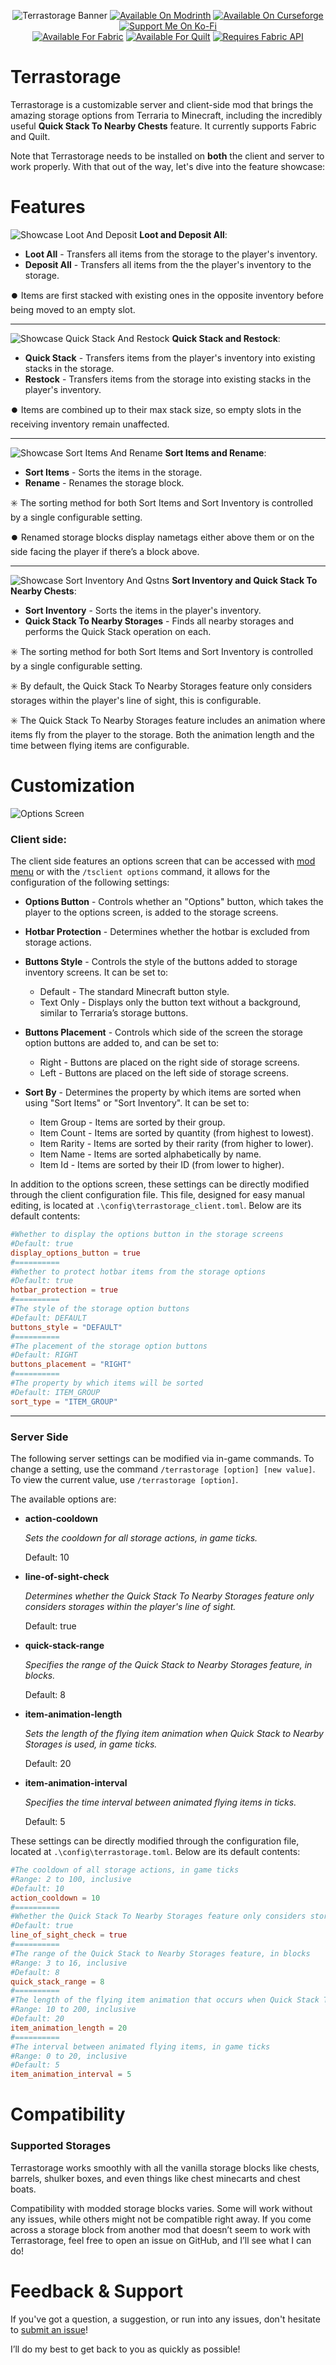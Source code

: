<div align="center">

![Terrastorage Banner](https://github.com/TimVincii/Terrastorage/raw/HEAD/.assets/banner.png)
[![Available On Modrinth](https://raw.githubusercontent.com/intergrav/devins-badges/v3/assets/compact/available/modrinth_46h.png)](https://modrinth.com/mod/terrastorage)
[![Available On Curseforge](https://raw.githubusercontent.com/intergrav/devins-badges/v3/assets/compact/available/curseforge_46h.png)](https://www.curseforge.com/minecraft/mc-mods/terrastorage)
[![Support Me On Ko-Fi](https://raw.githubusercontent.com/intergrav/devins-badges/v3/assets/compact/donate/kofi-singular_46h.png)](https://ko-fi.com/timvinci)
<br>
[![Available For Fabric](https://raw.githubusercontent.com/intergrav/devins-badges/v3/assets/compact/supported/fabric_46h.png)](https://fabricmc.net)
[![Available For Quilt](https://raw.githubusercontent.com/intergrav/devins-badges/v3/assets/compact/supported/quilt_46h.png)](https://quiltmc.org/en)
[![Requires Fabric API](https://raw.githubusercontent.com/intergrav/devins-badges/v3/assets/compact/requires/fabric-api_46h.png)](https://github.com/FabricMC/fabric)
</div>

# Terrastorage

Terrastorage is a customizable server and client-side mod that brings the amazing storage options from Terraria to Minecraft, including the incredibly useful **Quick Stack To Nearby Chests** feature. It currently supports Fabric and Quilt.

Note that Terrastorage needs to be installed on **both** the client and server to work properly.
With that out of the way, let's dive into the feature showcase:

# Features
![Showcase Loot And Deposit](https://github.com/TimVincii/Terrastorage/raw/HEAD/.assets/showcase_loot_and_deposit.gif)
**Loot and Deposit All**:
* **Loot All** - Transfers all items from the storage to the player's inventory.
* **Deposit All** - Transfers all items from the the player's inventory to the storage.

⏺️ Items are first stacked with existing ones in the opposite inventory before being moved to an empty slot.

---

![Showcase Quick Stack And Restock](https://github.com/TimVincii/Terrastorage/raw/HEAD/.assets/showcase_quick_stack_and_restock.gif)
**Quick Stack and Restock**:
* **Quick Stack** - Transfers items from the player's inventory into existing stacks in the storage.
* **Restock** - Transfers items from the storage into existing stacks in the player's inventory.

⏺️ Items are combined up to their max stack size, so empty slots in the receiving inventory remain unaffected.

---

![Showcase Sort Items And Rename](https://github.com/TimVincii/Terrastorage/raw/HEAD/.assets/showcase_sort_items_and_rename.gif)
**Sort Items and Rename**:
* **Sort Items** - Sorts the items in the storage.
* **Rename** - Renames the storage block.

✳️ The sorting method for both Sort Items and Sort Inventory is controlled by a single configurable setting.

⏺️ Renamed storage blocks display nametags either above them or on the side facing the player if there’s a block above.

---

![Showcase Sort Inventory And Qstns](https://github.com/TimVincii/Terrastorage/raw/HEAD/.assets/showcase_sort_inventory_and_qstns.gif)
**Sort Inventory and Quick Stack To Nearby Chests**:
* **Sort Inventory** - Sorts the items in the player's inventory.
* **Quick Stack To Nearby Storages** - Finds all nearby storages and performs the Quick Stack operation on each.

✳️ The sorting method for both Sort Items and Sort Inventory is controlled by a single configurable setting.

✳️ By default, the Quick Stack To Nearby Storages feature only considers storages within the player's line of sight, this is configurable.

✳️ The Quick Stack To Nearby Storages feature includes an animation where items fly from the player to the storage. Both the animation length and the time between flying items are configurable.

# Customization
![Options Screen](https://github.com/TimVincii/Terrastorage/raw/HEAD/.assets/options_screen.png)

### Client side:
The client side features an options screen that can be accessed with [mod menu](https://github.com/TerraformersMC/ModMenu) or with the `/tsclient options` command, it allows for the configuration of the following settings:
* **Options Button** - Controls whether an "Options" button, which takes the player to the options screen, is added to the storage screens.
* **Hotbar Protection** - Determines whether the hotbar is excluded from storage actions.
* **Buttons Style** - Controls the style of the buttons added to storage inventory screens. It can be set to:

  * Default - The standard Minecraft button style.
  * Text Only - Displays only the button text without a background, similar to Terraria’s storage buttons.
* **Buttons Placement** - Controls which side of the screen the storage option buttons are added to, and can be set to:

  * Right - Buttons are placed on the right side of storage screens.
  * Left - Buttons are placed on the left side of storage screens.
* **Sort By** - Determines the property by which items are sorted when using "Sort Items" or "Sort Inventory". It can be set to:

  * Item Group - Items are sorted by their group.
  * Item Count - Items are sorted by quantity (from highest to lowest).
  * Item Rarity - Items are sorted by their rarity (from higher to lower).
  * Item Name - Items are sorted alphabetically by name.
  * Item Id - Items are sorted by their ID (from lower to higher).

In addition to the options screen, these settings can be directly modified through the client configuration file. This file, designed for easy manual editing, is located at `.\config\terrastorage_client.toml`. Below are its default contents:
```toml
#Whether to display the options button in the storage screens
#Default: true
display_options_button = true
#==========
#Whether to protect hotbar items from the storage options
#Default: true
hotbar_protection = true
#==========
#The style of the storage option buttons
#Default: DEFAULT
buttons_style = "DEFAULT"
#==========
#The placement of the storage option buttons
#Default: RIGHT
buttons_placement = "RIGHT"
#==========
#The property by which items will be sorted
#Default: ITEM_GROUP
sort_type = "ITEM_GROUP"
```

---

### Server Side 
The following server settings can be modified via in-game commands. To change a setting, use the command `/terrastorage [option] [new value]`. To view the current value, use `/terrastorage [option]`.

The available options are:
* **action-cooldown**

  *Sets the cooldown for all storage actions, in game ticks.*
  
  Default: 10
* **line-of-sight-check**

  *Determines whether the Quick Stack To Nearby Storages feature only considers storages within the player's line of sight.*

  Default: true
* **quick-stack-range**

  *Specifies the range of the Quick Stack to Nearby Storages feature, in blocks.*

  Default: 8
* **item-animation-length**

  *Sets the length of the flying item animation when Quick Stack to Nearby Storages is used, in game ticks.*

  Default: 20
* **item-animation-interval**

  *Specifies the time interval between animated flying items in ticks.*

  Default: 5

These settings can be directly modified through the configuration file, located at `.\config\terrastorage.toml`. Below are its default contents:
```toml
#The cooldown of all storage actions, in game ticks
#Range: 2 to 100, inclusive
#Default: 10
action_cooldown = 10
#==========
#Whether the Quick Stack To Nearby Storages feature only considers storages within the player's line of sight.
#Default: true
line_of_sight_check = true
#==========
#The range of the Quick Stack to Nearby Storages feature, in blocks
#Range: 3 to 16, inclusive
#Default: 8
quick_stack_range = 8
#==========
#The length of the flying item animation that occurs when Quick Stack To Nearby Storages is used, in game ticks
#Range: 10 to 200, inclusive
#Default: 20
item_animation_length = 20
#==========
#The interval between animated flying items, in game ticks
#Range: 0 to 20, inclusive
#Default: 5
item_animation_interval = 5
```

# Compatibility
### Supported Storages
Terrastorage works smoothly with all the vanilla storage blocks like chests, barrels, shulker boxes, and even things like chest minecarts and chest boats.

Compatibility with modded storage blocks varies. Some will work without any issues, while others might not be compatible right away. If you come across a storage block from another mod that doesn’t seem to work with Terrastorage, feel free to open an issue on GitHub, and I’ll see what I can do!

# Feedback & Support
If you've got a question, a suggestion, or run into any issues, don't hesitate to [submit an issue](https://github.com/TimVincii/Terrastorage/issues)!

I’ll do my best to get back to you as quickly as possible!
